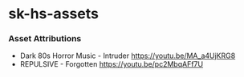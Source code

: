 # sk-hs-assets

### Asset Attributions

* Dark 80s Horror Music - Intruder https://youtu.be/MA_a4UjKRG8
* REPULSIVE - Forgotten https://youtu.be/pc2MbqAFf7U
